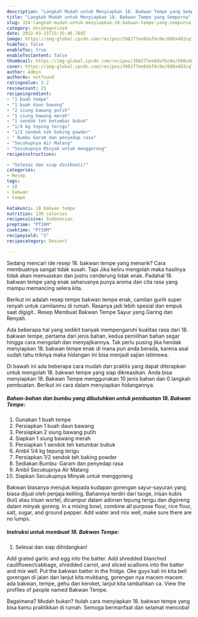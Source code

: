 ```yaml
---
description: "Langkah Mudah untuk Menyiapkan 18. Bakwan Tempe yang Sempurna"
title: "Langkah Mudah untuk Menyiapkan 18. Bakwan Tempe yang Sempurna"
slug: 324-langkah-mudah-untuk-menyiapkan-18-bakwan-tempe-yang-sempurna
category: Uncategorized
date: 2022-03-25T15:35:46.769Z
image: https://img-global.cpcdn.com/recipes/398277ee6daf6c0e/680x482cq70/18-bakwan-tempe-foto-resep-utama.jpg
hideToc: false
enableToc: true
enableTocContent: false
thumbnail: https://img-global.cpcdn.com/recipes/398277ee6daf6c0e/680x482cq70/18-bakwan-tempe-foto-resep-utama.jpg
cover: https://img-global.cpcdn.com/recipes/398277ee6daf6c0e/680x482cq70/18-bakwan-tempe-foto-resep-utama.jpg
author: Admin
authorAv: notfound
ratingvalue: 3.2
reviewcount: 25
recipeingredient:
- "1 buah tempe"
- "1 buah daun bawang"
- "2 siung bawang putih"
- "1 siung bawang merah"
- "1 sendok teh ketumbar bubuk"
- "1/4 kg tepung terigu"
- "1/2 sendok teh baking powder"
- " Bumbu Garam dan penyedap rasa"
- "Secukupnya Air Matang"
- "Secukupnya Minyak untuk menggoreng"
recipeinstructions:

- "Selesai dan siap dinikmati!"
categories:
- Resep
tags:
- 18
- bakwan
- tempe

katakunci: 18 bakwan tempe 
nutrition: 139 calories
recipecuisine: Indonesian
preptime: "PT26M"
cooktime: "PT38M"
recipeyield: "3"
recipecategory: Dessert

---
```



Sedang mencari ide resep 18. bakwan tempe yang menarik? Cara membuatnya sangat tidak susah. Tapi Jika keliru mengolah maka hasilnya tidak akan memuaskan dan justru cenderung tidak enak. Padahal 18. bakwan tempe yang enak seharusnya punya aroma dan cita rasa yang mampu memancing selera kita.


Berikut ini adalah resep tempe bakwan tempe enak, camilan gurih super renyah untuk camilanmu di rumah. Rasanya jadi lebih spesial dan empuk saat digigit.. Resep Membuat Bakwan Tempe Sayur yang Garing dan Renyah.

Ada beberapa hal yang sedikit banyak mempengaruhi kualitas rasa dari 18. bakwan tempe, pertama dari jenis bahan, kedua pemilihan bahan segar hingga cara mengolah dan menyajikannya. Tak perlu pusing jika hendak menyiapkan 18. bakwan tempe enak di mana pun anda berada, karena asal sudah tahu triknya maka hidangan ini bisa menjadi sajian istimewa.


Di bawah ini ada beberapa cara mudah dan praktis yang dapat diterapkan untuk mengolah 18. bakwan tempe yang siap dikreasikan. Anda bisa menyiapkan 18. Bakwan Tempe menggunakan 10 jenis bahan dan 0 langkah pembuatan. Berikut ini cara dalam menyiapkan hidangannya.

<!--inarticleads1-->

##### Bahan-bahan dan bumbu yang dibutuhkan untuk pembuatan 18. Bakwan Tempe:

1. Gunakan 1 buah tempe
1. Persiapkan 1 buah daun bawang
1. Persiapkan 2 siung bawang putih
1. Siapkan 1 siung bawang merah
1. Persiapkan 1 sendok teh ketumbar bubuk
1. Ambil 1/4 kg tepung terigu
1. Persiapkan 1/2 sendok teh baking powder
1. Sediakan  Bumbu: Garam dan penyedap rasa
1. Ambil Secukupnya Air Matang
1. Siapkan Secukupnya Minyak untuk menggoreng


Bakwan biasanya merujuk kepada kudapan gorengan sayur-sayuran yang biasa dijual oleh penjaja keliling. Bahannya terdiri dari taoge, irisan kubis (kol) atau irisan wortel, dicampur dalam adonan tepung terigu dan digoreng dalam minyak goreng. In a mixing bowl, combine all purpose flour, rice flour, salt, sugar, and ground pepper. Add water and mix well, make sure there are no lumps. 

<!--inarticleads2-->

##### Instruksi untuk membuat 18. Bakwan Tempe:


1. Selesai dan siap dihidangkan!

Add grated garlic and egg into the batter. Add shredded blanched cauliflower/cabbage, shredded carrot, and sliced scallions into the batter and mix well. Put the bakwan batter in the fridge. Oke guys kali ini kita beli gorengan di jalan dan lanjut kita mukbang, gorengan nya macem macem ada bakwan, tempe, gehu dan keroket, lanjut kita tambahkan ca. View the profiles of people named Bakwan Tempe. 

Bagaimana? Mudah bukan? Itulah cara menyiapkan 18. bakwan tempe yang bisa kamu praktikkan di rumah. Semoga bermanfaat dan selamat mencoba!
